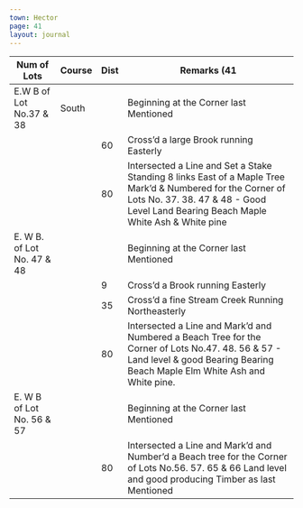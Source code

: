 ```yaml
---
town: Hector
page: 41
layout: journal
---
```


| Num of Lots | Course | Dist | Remarks (41 |
|-|-|-|-|
| E.W B of Lot No.37 & 38 | South | | Beginning at the Corner last Mentioned |
| | | 60 | Cross’d a large Brook running Easterly |
| | | 80 | Intersected a Line and Set a Stake Standing 8 links East of a Maple Tree Mark’d & Numbered for the Corner of Lots No. 37. 38. 47 & 48 - Good Level Land Bearing Beach Maple White Ash & White pine |
| E. W B. of Lot No. 47 & 48 | | | Beginning at the Corner last Mentioned |
| | | 9 | Cross’d a Brook running Easterly |
| | | 35 | Cross’d a fine Stream Creek Running Northeasterly |
| | | 80 | Intersected a Line and Mark’d and Numbered a Beach Tree for the Corner of Lots No.47. 48. 56 & 57 - Land level & good Bearing Bearing Beach Maple Elm White Ash and White pine. |
| E. W B of Lot No. 56 & 57 | | | Beginning at the Corner last Mentioned |
| | | 80 | Intersected a Line and Mark’d and Number’d a Beach tree for the Corner of Lots No.56. 57. 65 & 66 Land level and good producing Timber as last Mentioned |
